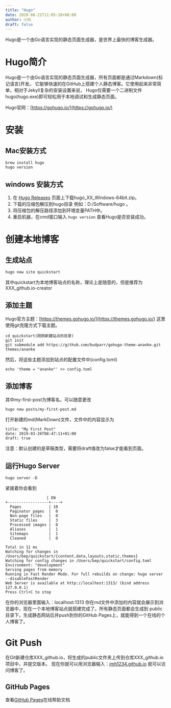 ```yaml
---
title: "Hugo"
date: 2020-08-21T11:05:18+08:00
author: 小叽
draft: false
---
```


Hugo是一个由Go语言实现的静态页面生成器，是世界上最快的博客生成器。
<!--more-->
# Hugo简介
Hugo是一个由Go语言实现的静态页面生成器，所有页面都是通过Markdown(标记语言)开发。
它能够快速的在GitHub上搭建个人静态博客。它使用起来非常简单，相对于Jekyll复杂的安装设置来说，
Hugo仅需要一个二进制文件hugo(hugo.exe)即可轻松用于本地调试和生成静态页面。

Hugo官网：[https://gohugo.io/](https://gohugo.io/)

# 安装
## Mac安装方式
````
brew install hugo
hugo version
````
## windows 安装方式
1. 在 [Hugo Releases](https://github.com/gohugoio/hugo/releases) 页面上下载hugo_XX_Windows-64bit.zip。
2. 下载的压缩包解压到hugo目录 例如：D:/Software/hugo 。
3. 将压缩包的解压路径添加到环境变量PATH中。
4. 重启机器，在cmd窗口输入 `hugo version` 查看Hugo是否安装成功。

# 创建本地博客
## 生成站点
````
hugo new site quickstart
````
其中quickstart为本地博客站点的名称，理论上是随意的，但是推荐为 XXX_github.io-creator

## 添加主题
Hugo官方主题：[https://themes.gohugo.io/](https://themes.gohugo.io/)
这里使用git克隆方式下载主题。
````
cd quickstart(刚刚新建站点的目录)
git init
git submodule add https://github.com/budparr/gohugo-theme-ananke.git themes/ananke
````
然后，将这些主题添加到站点的配置文件中(config.toml)
````
echo 'theme = "ananke"' >> config.toml
````

## 添加博客
其中my-first-post为博客名，可以随意更改
````
hugo new posts/my-first-post.md
````
打开新建的md(MarkDown)文件，文件中的内容显示为
````
title: "My First Post"
date: 2019-03-26T08:47:11+01:00
draft: true
````
注意：默认创建的是草稿类型，需要将draft值改为false才能看到页面。

## 运行Hugo Server
````
hugo server -D
````
紧接着你会看到
````
                  | EN
+------------------+----+
  Pages            | 10
  Paginator pages  |  0
  Non-page files   |  0
  Static files     |  3
  Processed images |  0
  Aliases          |  1
  Sitemaps         |  1
  Cleaned          |  0

Total in 11 ms
Watching for changes in /Users/bep/quickstart/{content,data,layouts,static,themes}
Watching for config changes in /Users/bep/quickstart/config.toml
Environment: "development"
Serving pages from memory
Running in Fast Render Mode. For full rebuilds on change: hugo server --disableFastRender
Web Server is available at http://localhost:1313/ (bind address 127.0.0.1)
Press Ctrl+C to stop
````
在你的浏览器里面输入：localhost:1313
你在md文件中添加的内容就会展示到浏览器中，现在一个本地博客站点就搭建完成了。所有静态页面都会生成到 public 目录下，生成静态网站后并push到你的GitHub Pages上，就能得到一个在线的个人博客了。

# Git Push
在Git新建仓库XXX_github.io，将生成的public文件夹上传到仓库XXX_github.io项目中，并提交版本。
现在你就可以用浏览器输入：[jmh1234.github.io](jmh1234.github.io) 就可以访问博客了。

## GitHub Pages
查看[GitHub Pages](https://guides.github.com/features/pages/)在线帮助文档
